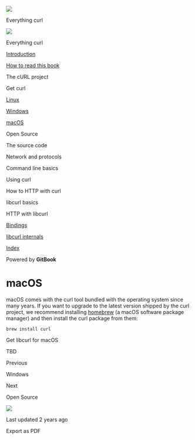 <a href="../index.html" class="link-a079aa82--primary-53a25e66--logoLink-10d08504"></a>

<img src="https://gblobscdn.gitbook.com/orgs%2F-LxuH0qSm4xO9nWfEBlB%2Favatar.png?alt=media" class="image-67b14f24--avatar-1c1d03ec" />

<span class="text-4505230f--UIH400-4e41e82a--textContentFamily-49a318e1--spaceNameText-677c2969">Everything curl</span>

<a href="../index.html" class="link-a079aa82--primary-53a25e66--logoLink-10d08504"></a>

<img src="https://gblobscdn.gitbook.com/orgs%2F-LxuH0qSm4xO9nWfEBlB%2Favatar.png?alt=media" class="image-67b14f24--avatar-1c1d03ec" />

<span class="text-4505230f--UIH400-4e41e82a--textContentFamily-49a318e1--spaceNameText-677c2969">Everything curl</span>

<a href="../index.html" class="navButton-94f2579c--navButtonClickable-161b88ca"><span class="text-4505230f--UIH300-2063425d--textContentFamily-49a318e1--navButtonLabel-14a4968f">Introduction</span></a>

<a href="../how-to-read.html" class="navButton-94f2579c--navButtonClickable-161b88ca"><span class="text-4505230f--UIH300-2063425d--textContentFamily-49a318e1--navButtonLabel-14a4968f">How to read this book</span></a>

<span class="text-4505230f--UIH300-2063425d--textContentFamily-49a318e1--navButtonLabel-14a4968f">The cURL project</span>

<span class="text-4505230f--UIH300-2063425d--textContentFamily-49a318e1--navButtonLabel-14a4968f">Get curl</span>

<a href="linux.html" class="navButton-94f2579c--pageItemWithChildrenNested-2c5d8183--navButtonClickable-161b88ca"><span class="text-4505230f--UIH300-2063425d--textContentFamily-49a318e1--navButtonLabel-14a4968f">Linux</span></a>

<a href="windows.html" class="navButton-94f2579c--pageItemWithChildrenNested-2c5d8183--navButtonClickable-161b88ca"><span class="text-4505230f--UIH300-2063425d--textContentFamily-49a318e1--navButtonLabel-14a4968f">Windows</span></a>

<a href="macos.html" class="navButton-94f2579c--pageItemWithChildrenNested-2c5d8183--navButtonClickable-161b88ca--navButtonOpened-6a88552e"><span class="text-4505230f--UIH300-2063425d--textContentFamily-49a318e1--navButtonLabel-14a4968f">macOS</span></a>

<span class="text-4505230f--UIH300-2063425d--textContentFamily-49a318e1--navButtonLabel-14a4968f">Open Source</span>

<span class="text-4505230f--UIH300-2063425d--textContentFamily-49a318e1--navButtonLabel-14a4968f">The source code</span>

<span class="text-4505230f--UIH300-2063425d--textContentFamily-49a318e1--navButtonLabel-14a4968f">Network and protocols</span>

<span class="text-4505230f--UIH300-2063425d--textContentFamily-49a318e1--navButtonLabel-14a4968f">Command line basics</span>

<span class="text-4505230f--UIH300-2063425d--textContentFamily-49a318e1--navButtonLabel-14a4968f">Using curl</span>

<span class="text-4505230f--UIH300-2063425d--textContentFamily-49a318e1--navButtonLabel-14a4968f">How to HTTP with curl</span>

<span class="text-4505230f--UIH300-2063425d--textContentFamily-49a318e1--navButtonLabel-14a4968f">libcurl basics</span>

<span class="text-4505230f--UIH300-2063425d--textContentFamily-49a318e1--navButtonLabel-14a4968f">HTTP with libcurl</span>

<a href="../bindings.html" class="navButton-94f2579c--navButtonClickable-161b88ca"><span class="text-4505230f--UIH300-2063425d--textContentFamily-49a318e1--navButtonLabel-14a4968f">Bindings</span></a>

<a href="../internals.html" class="navButton-94f2579c--navButtonClickable-161b88ca"><span class="text-4505230f--UIH300-2063425d--textContentFamily-49a318e1--navButtonLabel-14a4968f">libcurl internals</span></a>

<a href="../bookindex.html" class="navButton-94f2579c--navButtonClickable-161b88ca"><span class="text-4505230f--UIH300-2063425d--textContentFamily-49a318e1--navButtonLabel-14a4968f">Index</span></a>

<a href="https://www.gitbook.com/?utm_source=content&amp;utm_medium=trademark&amp;utm_campaign=curl-1" class="reset-3c756112--trademark-a8da4b94"></a>

<span class="text-4505230f--TextH200-a3425406--textUIFamily-5ebd8e40">Powered by **GitBook**</span>

<span class="text-4505230f--DisplayH900-bfb998fa--textContentFamily-49a318e1">macOS</span>
==========================================================================================

<span class="text-4505230f--UIH300-2063425d--textUIFamily-5ebd8e40--text-8ee2c8b2"></span>

<span class="text-4505230f--TextH400-3033861f--textContentFamily-49a318e1"><span data-key="fc08c642953a47ed9e2f20ba7f385a24"><span data-offset-key="fc08c642953a47ed9e2f20ba7f385a24:0">macOS comes with the curl tool bundled with the operating system since many years. If you want to upgrade to the latest version shipped by the curl project, we recommend installing </span></span><a href="https://brew.sh/" class="link-a079aa82--primary-53a25e66--link-faf6c434"><span data-key="5bd5d5b994684cfc9bd76cad60bc9af6"><span data-offset-key="5bd5d5b994684cfc9bd76cad60bc9af6:0">homebrew</span></span></a><span data-key="039bbc467d744c0289cf6744978beada"><span data-offset-key="039bbc467d744c0289cf6744978beada:0"> (a macOS software package manager) and then install the curl package from them:</span></span></span>

    brew install curl

<span class="text-4505230f--HeadingH700-04e1a2a3--textContentFamily-49a318e1"><span data-key="22c0ef235d6e450e9935619fae459deb"><span data-offset-key="22c0ef235d6e450e9935619fae459deb:0">Get libcurl for macOS</span></span></span>

<span class="text-4505230f--TextH400-3033861f--textContentFamily-49a318e1"><span data-key="a7341395a2b743ac871accc701ba7c1b"><span data-offset-key="a7341395a2b743ac871accc701ba7c1b:0">TBD</span></span></span>

<a href="windows.html" class="reset-3c756112--card-6570f064--whiteCard-fff091a4--cardPrevious-56a5e674"></a>

<span class="text-4505230f--TextH200-a3425406--textContentFamily-49a318e1">Previous</span>

<span class="text-4505230f--UIH400-4e41e82a--textContentFamily-49a318e1">Windows</span>

<a href="../opensource.html" class="reset-3c756112--card-6570f064--whiteCard-fff091a4--cardNext-19241c42"></a>

<span class="text-4505230f--TextH200-a3425406--textContentFamily-49a318e1">Next</span>

<span class="text-4505230f--UIH400-4e41e82a--textContentFamily-49a318e1">Open Source</span>

<img src="https://avatars.githubusercontent.com/u/66654881?v=4" class="image-67b14f24--avatar-1c1d03ec" />

<span class="text-4505230f--TextH200-a3425406--textContentFamily-49a318e1">Last updated 2 years ago</span>

<span class="text-4505230f--UIH300-2063425d--textUIFamily-5ebd8e40">Export as PDF</span>
